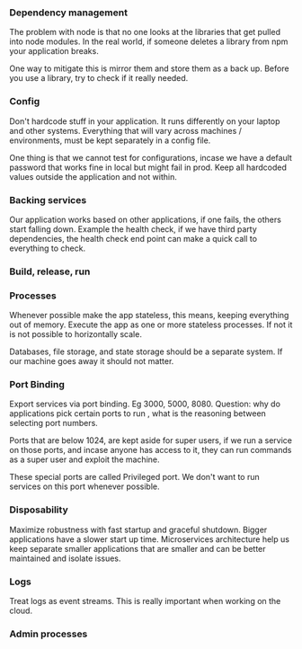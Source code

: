 
### Dependency management
The problem with node is that no one looks at the libraries that get pulled into node modules. In the real world, if someone deletes a library from npm your application breaks. 

One way to mitigate this is mirror them and store them as a back up. Before you use a library, try to check if it really needed.

### Config
Don't hardcode stuff in your application. It runs differently on your laptop and other systems. Everything that will vary across machines / environments, must be kept separately in a config file. 

One thing is that we cannot test for configurations, incase we have a default password that works fine in local but might fail in prod. Keep all hardcoded values outside the application and not within. 

### Backing services
Our application works based on other applications, if one fails, the others start falling down. Example the health check, if we have third party dependencies, the health check end point can make a quick call to everything to check. 

### Build, release, run

### Processes
Whenever possible make the app stateless, this means, keeping everything out of memory. Execute the app as one or more stateless processes. If not it is not possible to horizontally scale. 

Databases, file storage, and state storage should be a separate system. If our machine goes away it should not matter. 

### Port Binding
Export services via port binding. Eg 3000, 5000, 8080. 
Question: why do applications pick certain ports to run , what is the reasoning between selecting port numbers. 

Ports that are below 1024, are kept aside for super users, if we run a service on those ports, and incase anyone has access to it, they can run commands as a super user and exploit the machine. 

These special ports are called Privileged port. We don't want to run services on this port whenever possible.

### Disposability
Maximize robustness with fast startup and graceful shutdown. Bigger applications have a slower start up time. Microservices architecture help us keep separate smaller applications that are smaller and can be better maintained and isolate issues. 

### Logs
Treat logs as event streams. This is really important when working on the cloud. 

### Admin processes

